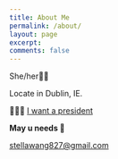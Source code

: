 ```yaml
---
title: About Me
permalink: /about/
layout: page
excerpt:
comments: false
---
```


She/her🩵👩

Locate in Dublin, IE.

🩵🩵🩵 [I want a president](https://en.wikipedia.org/wiki/I_want_a_president#/media/File:Highline_art_Zoe_Leonard.jpg)

**May u needs 📩**

stellawang827@gmail.com
